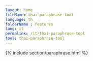 ```yaml
---
layout: home
fileName: thai-paraphrase-tool
language: th
folderName : features
lang: it
permalink: /it/thai-paraphrase-tool
tool: thai-paraphrase-tool
---
```

{% include section/paraphrase.html %}